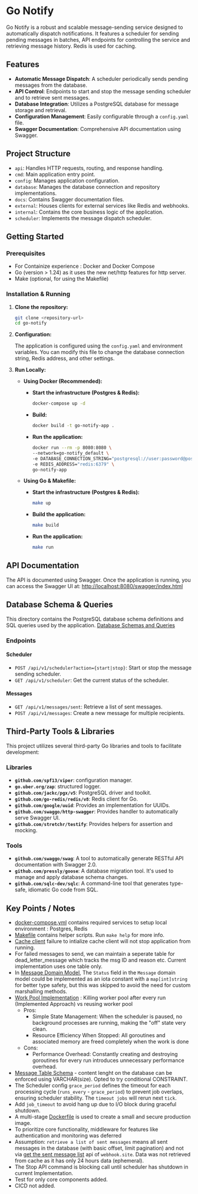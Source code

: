 
# Go Notify

Go Notify is a robust and scalable message-sending service designed to automatically dispatch notifications. It features a scheduler for sending pending messages in batches, API endpoints for controlling the service and retrieving message history. Redis is used for caching.

## Features

* **Automatic Message Dispatch**: A scheduler periodically sends pending messages from the database.
* **API Control**: Endpoints to start and stop the message sending scheduler and to retrieve sent messages.
* **Database Integration**: Utilizes a PostgreSQL database for message storage and retrieval.
* **Configuration Management**: Easily configurable through a `config.yaml` file.
* **Swagger Documentation**: Comprehensive API documentation using Swagger.

## Project Structure
* `api`: Handles HTTP requests, routing, and response handling.
* `cmd`: Main application entry point.
* `config`: Manages application configuration.
* `database`: Manages the database connection and repository implementations.
* `docs`: Contains Swagger documentation files.
* `external`: Houses clients for external services like Redis and webhooks.
* `internal`: Contains the core business logic of the application.
* `scheduler`: Implements the message dispatch scheduler.

## Getting Started

### Prerequisites

* For Containize experience : Docker and Docker Compose
* Go (version > 1.24) as it uses the new net/http features for http server.
* Make (optional, for using the Makefile)

### Installation & Running

1.  **Clone the repository:**

    ```sh
    git clone <repository-url>
    cd go-notify
    ```

2.  **Configuration:**

    The application is configured using the `config.yaml` and environment variables. You can modify this file to change the database connection string, Redis address, and other settings.

3.  **Run Locally:**
    * **Using Docker (Recommended):**

        * **Start the infrastructure (Postgres & Redis):**
            ```sh
            docker-compose up -d
            ```
        * **Build:**
            ```sh
            docker build -t go-notify-app .
            ```
        * **Run the application:**
            ```sh
            docker run --rm -p 8080:8080 \
            --network=go-notify_default \
            -e DATABASE_CONNECTION_STRING="postgresql://user:password@postgres:5432/go_notify_db?sslmode=disable" \
            -e REDIS_ADDRESS="redis:6379" \
            go-notify-app
            ```

    * **Using Go & Makefile:**

        * **Start the infrastructure (Postgres & Redis):**
            ```sh
            make up
            ```
        * **Build the application:**
            ```sh
            make build
            ```
        * **Run the application:**
            ```sh
            make run
            ```

## API Documentation

The API is documented using Swagger. Once the application is running, you can access the Swagger UI at:
[http://localhost:8080/swagger/index.html](http://localhost:8080/swagger/index.html)

## Database Schema & Queries

This directory contains the PostgreSQL database schema definitions and SQL queries used by the application.
[Database Schemas and Queries](sql)

### Endpoints

#### Scheduler

* `POST /api/v1/scheduler?action={start|stop}`: Start or stop the message sending scheduler.
* `GET /api/v1/scheduler`: Get the current status of the scheduler.

#### Messages

* `GET /api/v1/messages/sent`: Retrieve a list of sent messages.
* `POST /api/v1/messages`: Create a new message for multiple recipients.

## Third-Party Tools & Libraries

This project utilizes several third-party Go libraries and tools to facilitate development:

### Libraries

* **`github.com/spf13/viper`**: configuration manager.
* **`go.uber.org/zap`**: structured logger.
* **`github.com/jackc/pgx/v5`**: PostgreSQL driver and toolkit.
* **`github.com/go-redis/redis/v8`**: Redis client for Go.
* **`github.com/google/uuid`**: Provides an implementation for UUIDs.
* **`github.com/swaggo/http-swagger`**: Provides handler to automatically serve Swagger UI.
* **`github.com/stretchr/testify`**: Provides helpers for assertion and mocking.

### Tools

* **`github.com/swaggo/swag`**: A tool to automatically generate RESTful API documentation with Swagger 2.0.
* **`github.com/pressly/goose`**: A database migration tool. It's used to manage and apply database schema changes.
* **`github.com/sqlc-dev/sqlc`**: A command-line tool that generates type-safe, idiomatic Go code from SQL.


## Key Points / Notes
- [docker-compose.yml](docker-compose.yml) contains required services to setup local environment : Postgres, Redis
- [Makefile](Makefile) contains helper scripts. Run `make help` for more info.
- [Cache client](external/redis/client.go) failure to intialize cache client will not stop application from running.
- For failed messages to send, we can maintain a seperate table for dead_letter_message which tracks
the msg ID and reason etc. Current implementation uses one table only.
- In [Message Domain Model](internal/messages/model.go), The `Status` field in the `Message` domain model could be implemented as an iota constant with a `map[int]string` for better type safety, but this was skipped to avoid the need for custom marshalling methods.
- [Work Pool Implementation](internal/messages/service.go) : Killing worker pool after every run (Implemented Approach) vs reusing worker pool 
    - Pros: 
        - Simple State Management: When the scheduler is paused, no background processes are running, making the "off" state very clean.
        - Resource Efficiency When Stopped: All goroutines and associated memory are freed completely when the work is done
    - Cons:
        - Performance Overhead: Constantly creating and destroying goroutines for every run introduces unnecessary performance overhead.
- [Message Table Schema](sql/schema/20250708142121_create_message_table.sql) - content lenght on the database can be enforced using VARCHAR(size). Opted to try conditional CONSTRAINT.
- The Scheduler config `grace_period` defines the timeout for each processing cycle (`runs_every` - `grace_period`) to prevent job overlaps, ensuring scheduler stability. The `timeout jobs` will rerun next `tick`.
- Add `job_timeout` to avoid hang up due to I/O block during graceful shutdown.
- A multi-stage [Dockerfile](Dockerfile) is used to create a small and secure production image.
- To prioritize core functionality, middleware for features like authentication and monitoring was deferred
- Assumption: `retrieve a list of sent messages` means all sent messages in the database (with basic offset, limit pagination) and not via [get the sent message list](https://docs.webhook.site/api/examples.html#get-all-data-sent-to-url) api of `webhook.site`. Data was not retrieved from cache as it has only 24 hours data (ephemeral).
- The Stop API command is blocking call until scheduler has shutdown in current Implementation.
- Test for only core components added.
- CICD not added.
